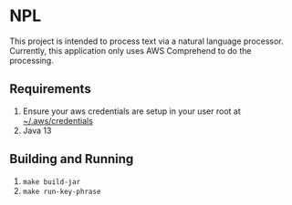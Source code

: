 # NPL

This project is intended to process text via a natural language processor. 
Currently, this application only uses AWS Comprehend to do the processing.

## Requirements
1. Ensure your aws credentials are setup in your user root at [~/.aws/credentials](https://docs.aws.amazon.com/cli/latest/userguide/cli-configure-files.html)
2. Java 13

## Building and Running
1. `make build-jar`
2. `make run-key-phrase`
